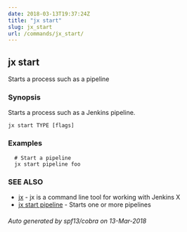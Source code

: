 ```yaml
---
date: 2018-03-13T19:37:24Z
title: "jx start"
slug: jx_start
url: /commands/jx_start/
---
```

## jx start

Starts a process such as a pipeline

### Synopsis


Starts a process such as a Jenkins pipeline.

```
jx start TYPE [flags]
```

### Examples

```
  # Start a pipeline
  jx start pipeline foo
```

### SEE ALSO
* [jx](/commands/jx/)	 - jx is a command line tool for working with Jenkins X
* [jx start pipeline](/commands/jx_start_pipeline/)	 - Starts one or more pipelines

###### Auto generated by spf13/cobra on 13-Mar-2018
